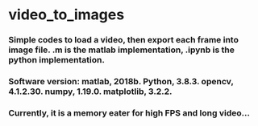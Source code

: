 # video_to_images
 
### Simple codes to load a video, then export each frame into image file. .m is the matlab implementation, .ipynb is the python implementation.
### Software version: matlab, 2018b. Python, 3.8.3. opencv, 4.1.2.30. numpy, 1.19.0. matplotlib, 3.2.2.
### Currently, it is a memory eater for high FPS and long video...
